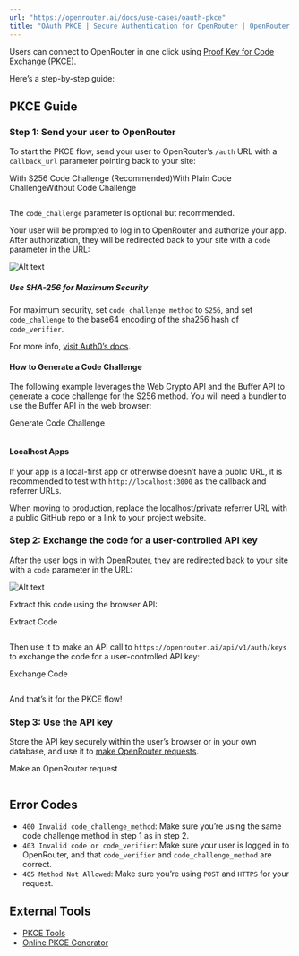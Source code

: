 ```yaml
---
url: "https://openrouter.ai/docs/use-cases/oauth-pkce"
title: "OAuth PKCE | Secure Authentication for OpenRouter | OpenRouter | Documentation"
---
```


Users can connect to OpenRouter in one click using [Proof Key for Code Exchange (PKCE)](https://oauth.net/2/pkce/).

Here’s a step-by-step guide:

## PKCE Guide

### Step 1: Send your user to OpenRouter

To start the PKCE flow, send your user to OpenRouter’s `/auth` URL with a `callback_url` parameter pointing back to your site:

With S256 Code Challenge (Recommended)With Plain Code ChallengeWithout Code Challenge

```code-block text-sm

```

The `code_challenge` parameter is optional but recommended.

Your user will be prompted to log in to OpenRouter and authorize your app. After authorization, they will be redirected back to your site with a `code` parameter in the URL:

![Alt text](https://files.buildwithfern.com/openrouter.docs.buildwithfern.com/docs/2025-10-21T22:08:27.914Z/content/pages/use-cases/auth-request.png)

##### Use SHA-256 for Maximum Security

For maximum security, set `code_challenge_method` to `S256`, and set `code_challenge` to the base64 encoding of the sha256 hash of `code_verifier`.

For more info, [visit Auth0’s docs](https://auth0.com/docs/get-started/authentication-and-authorization-flow/call-your-api-using-the-authorization-code-flow-with-pkce#parameters).

#### How to Generate a Code Challenge

The following example leverages the Web Crypto API and the Buffer API to generate a code challenge for the S256 method. You will need a bundler to use the Buffer API in the web browser:

Generate Code Challenge

```code-block text-sm

```

#### Localhost Apps

If your app is a local-first app or otherwise doesn’t have a public URL, it is recommended to test with `http://localhost:3000` as the callback and referrer URLs.

When moving to production, replace the localhost/private referrer URL with a public GitHub repo or a link to your project website.

### Step 2: Exchange the code for a user-controlled API key

After the user logs in with OpenRouter, they are redirected back to your site with a `code` parameter in the URL:

![Alt text](https://files.buildwithfern.com/openrouter.docs.buildwithfern.com/docs/2025-10-21T22:08:27.914Z/content/pages/use-cases/code-challenge.png)

Extract this code using the browser API:

Extract Code

```code-block text-sm

```

Then use it to make an API call to `https://openrouter.ai/api/v1/auth/keys` to exchange the code for a user-controlled API key:

Exchange Code

```code-block text-sm

```

And that’s it for the PKCE flow!

### Step 3: Use the API key

Store the API key securely within the user’s browser or in your own database, and use it to [make OpenRouter requests](https://openrouter.ai/api-reference/completion).

Make an OpenRouter request

```code-block text-sm

```

## Error Codes

- `400 Invalid code_challenge_method`: Make sure you’re using the same code challenge method in step 1 as in step 2.
- `403 Invalid code or code_verifier`: Make sure your user is logged in to OpenRouter, and that `code_verifier` and `code_challenge_method` are correct.
- `405 Method Not Allowed`: Make sure you’re using `POST` and `HTTPS` for your request.

## External Tools

- [PKCE Tools](https://example-app.com/pkce)
- [Online PKCE Generator](https://tonyxu-io.github.io/pkce-generator/)